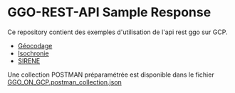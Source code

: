 ﻿# GGO-REST-API Sample Response

Ce repository contient des exemples d'utilisation de l'api rest ggo sur GCP. 

* [Géocodage](geocodage.md)
* [Isochronie](isochronie.md)
* [SIRENE](sirene.md)


Une collection POSTMAN préparamétrée est disponible dans le fichier [GGO_ON_GCP.postman_collection.json](GGO_ON_GCP.postman_collection.json) 

